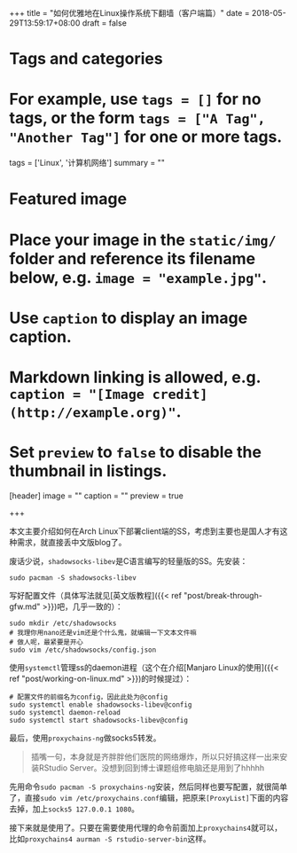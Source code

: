 +++
title = "如何优雅地在Linux操作系统下翻墙（客户端篇）"
date = 2018-05-29T13:59:17+08:00
draft = false

# Tags and categories
# For example, use `tags = []` for no tags, or the form `tags = ["A Tag", "Another Tag"]` for one or more tags.
tags = ['Linux', '计算机网络']
summary = ""

# Featured image
# Place your image in the `static/img/` folder and reference its filename below, e.g. `image = "example.jpg"`.
# Use `caption` to display an image caption.
#   Markdown linking is allowed, e.g. `caption = "[Image credit](http://example.org)"`.
# Set `preview` to `false` to disable the thumbnail in listings.
[header]
image = ""
caption = ""
preview = true

+++

本文主要介绍如何在Arch Linux下部署client端的SS，考虑到主要也是国人才有这种需求，就直接丢中文版blog了。

废话少说，`shadowsocks-libev`是C语言编写的轻量版的SS。先安装：
```shell
sudo pacman -S shadowsocks-libev
```

写好配置文件（具体写法就见[英文版教程]({{< ref "post/break-through-gfw.md" >}})吧，几乎一致的）：
```shell
sudo mkdir /etc/shadowsocks
# 我理你用nano还是vim还是个什么鬼，就编辑一下文本文件嘛
# 做人呢，最紧要是开心
sudo vim /etc/shadowsocks/config.json
```

使用`systemctl`管理ss的daemon进程（这个在介绍[Manjaro Linux的使用]({{< ref "post/working-on-linux.md" >}})的时候提过）：
```shell
# 配置文件的前缀名为config，因此此处为@config
sudo systemctl enable shadowsocks-libev@config
sudo systemctl daemon-reload
sudo systemctl start shadowsocks-libev@config
```

最后，使用`proxychains-ng`做socks5转发。

> 插嘴一句，本身就是齐胖胖他们医院的网络爆炸，所以只好搞这样一出来安装RStudio Server。没想到回到博士课题组修电脑还是用到了hhhhh

先用命令`sudo pacman -S proxychains-ng`安装，然后同样也要写配置，就很简单了，直接`sudo vim /etc/proxychains.conf`编辑，把原来`[ProxyList]`下面的内容去掉，加上`socks5 127.0.0.1 1080`。

接下来就是使用了。只要在需要使用代理的命令前面加上`proxychains4`就可以，比如`proxychains4 aurman -S rstudio-server-bin`这样。